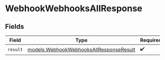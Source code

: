 # WebhookWebhooksAllResponse


## Fields

| Field                                                                                    | Type                                                                                     | Required                                                                                 | Description                                                                              |
| ---------------------------------------------------------------------------------------- | ---------------------------------------------------------------------------------------- | ---------------------------------------------------------------------------------------- | ---------------------------------------------------------------------------------------- |
| `result`                                                                                 | [models.WebhookWebhooksAllResponseResult](../models/webhookwebhooksallresponseresult.md) | :heavy_check_mark:                                                                       | N/A                                                                                      |